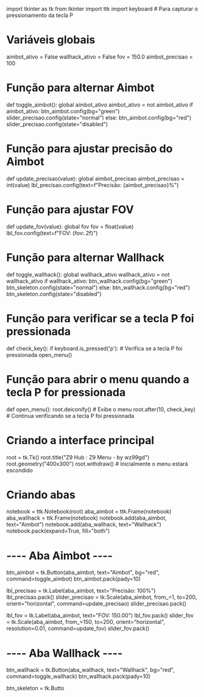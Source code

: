 import tkinter as tk
from tkinter import ttk
import keyboard  # Para capturar o pressionamento da tecla P

# Variáveis globais
aimbot_ativo = False
wallhack_ativo = False
fov = 150.0
aimbot_precisao = 100

# Função para alternar Aimbot
def toggle_aimbot():
    global aimbot_ativo
    aimbot_ativo = not aimbot_ativo
    if aimbot_ativo:
        btn_aimbot.config(bg="green")
        slider_precisao.config(state="normal")
    else:
        btn_aimbot.config(bg="red")
        slider_precisao.config(state="disabled")

# Função para ajustar precisão do Aimbot
def update_precisao(value):
    global aimbot_precisao
    aimbot_precisao = int(value)
    lbl_precisao.config(text=f"Precisão: {aimbot_precisao}%")

# Função para ajustar FOV
def update_fov(value):
    global fov
    fov = float(value)
    lbl_fov.config(text=f"FOV: {fov:.2f}")

# Função para alternar Wallhack
def toggle_wallhack():
    global wallhack_ativo
    wallhack_ativo = not wallhack_ativo
    if wallhack_ativo:
        btn_wallhack.config(bg="green")
        btn_skeleton.config(state="normal")
    else:
        btn_wallhack.config(bg="red")
        btn_skeleton.config(state="disabled")

# Função para verificar se a tecla P foi pressionada
def check_key():
    if keyboard.is_pressed('p'):  # Verifica se a tecla P foi pressionada
        open_menu()

# Função para abrir o menu quando a tecla P for pressionada
def open_menu():
    root.deiconify()  # Exibe o menu
    root.after(10, check_key)  # Continua verificando se a tecla P foi pressionada

# Criando a interface principal
root = tk.Tk()
root.title("Z9 Hub : Z9 Menu - by wz99gd")
root.geometry("400x300")
root.withdraw()  # Inicialmente o menu estará escondido

# Criando abas
notebook = ttk.Notebook(root)
aba_aimbot = ttk.Frame(notebook)
aba_wallhack = ttk.Frame(notebook)
notebook.add(aba_aimbot, text="Aimbot")
notebook.add(aba_wallhack, text="Wallhack")
notebook.pack(expand=True, fill="both")

# ---- Aba Aimbot ----
btn_aimbot = tk.Button(aba_aimbot, text="Aimbot", bg="red", command=toggle_aimbot)
btn_aimbot.pack(pady=10)

lbl_precisao = tk.Label(aba_aimbot, text="Precisão: 100%")
lbl_precisao.pack()
slider_precisao = tk.Scale(aba_aimbot, from_=1, to=200, orient="horizontal", command=update_precisao)
slider_precisao.pack()

lbl_fov = tk.Label(aba_aimbot, text="FOV: 150.00")
lbl_fov.pack()
slider_fov = tk.Scale(aba_aimbot, from_=150, to=200, orient="horizontal", resolution=0.01, command=update_fov)
slider_fov.pack()

# ---- Aba Wallhack ----
btn_wallhack = tk.Button(aba_wallhack, text="Wallhack", bg="red", command=toggle_wallhack)
btn_wallhack.pack(pady=10)

btn_skeleton = tk.Butto
